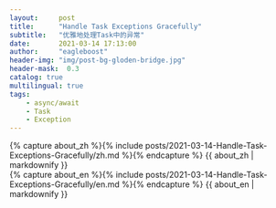 ```yaml
---
layout:     post
title:      "Handle Task Exceptions Gracefully"
subtitle:   "优雅地处理Task中的异常"
date:       2021-03-14 17:13:00
author:     "eagleboost"
header-img: "img/post-bg-gloden-bridge.jpg"
header-mask:  0.3
catalog: true
multilingual: true
tags:
    - async/await
    - Task
    - Exception
---
```


<!-- Chinese Version -->
<div class="zh post-container">
    {% capture about_zh %}{% include posts/2021-03-14-Handle-Task-Exceptions-Gracefully/zh.md %}{% endcapture %}
    {{ about_zh | markdownify }}
</div>

<!-- English Version -->
<div class="en post-container">
    {% capture about_en %}{% include posts/2021-03-14-Handle-Task-Exceptions-Gracefully/en.md %}{% endcapture %}
    {{ about_en | markdownify }}
</div>